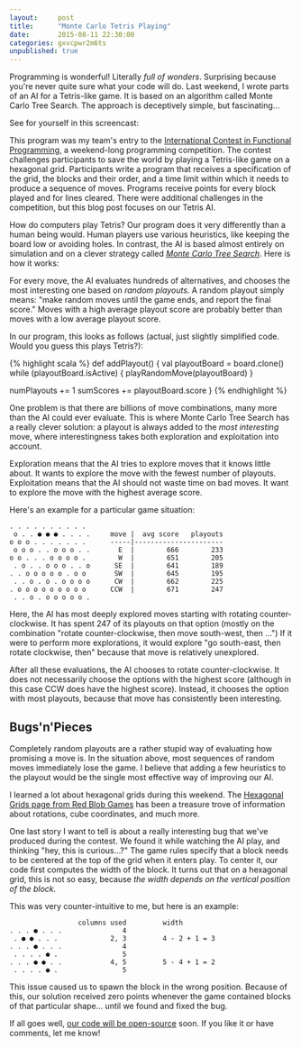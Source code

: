 ```yaml
---
layout:     post
title:      "Monte Carlo Tetris Playing"
date:       2015-08-11 22:30:00
categories: gxvcpwr2m6ts
unpublished: true
---
```


Programming is wonderful! Literally *full of wonders*. Surprising because you're
never quite sure what your code will do. Last weekend, I wrote parts of an AI
for a Tetris-like game. It is based on an algorithm called Monte Carlo Tree
Search. The approach is deceptively simple, but fascinating...

See for yourself in this screencast:

<script type="text/javascript" src="https://asciinema.org/a/24875.js" id="asciicast-24875" async>
</script>

This program was my team's entry to the [International Contest in Functional
Programming][icfp], a weekend-long programming competition. The contest
challenges participants to save the world by playing a Tetris-like game on a
hexagonal grid. Participants write a program that receives a specification of
the grid, the blocks and their order, and a time limit within which it needs to
produce a sequence of moves. Programs receive points for every block played and
for lines cleared. There were additional challenges in the competition, but this
blog post focuses on our Tetris AI.

How do computers play Tetris? Our program does it very differently than a human
being would. Human players use various heuristics, like keeping the board low or
avoiding holes. In contrast, the AI is based almost entirely on simulation and
on a clever strategy called [*Monte Carlo Tree Search*][mcts]. Here is how it
works:

For every move, the AI evaluates hundreds of alternatives, and chooses the most
interesting one based on *random playouts*. A random playout simply means: "make
random moves until the game ends, and report the final score." Moves with a high
average playout score are probably better than moves with a low average playout
score.

In our program, this looks as follows (actual, just slightly simplified code.
Would you guess this plays Tetris?):

{% highlight scala %}
def addPlayout() {
  val playoutBoard = board.clone()
  while (playoutBoard.isActive) {
    playRandomMove(playoutBoard)
  }

  numPlayouts += 1
  sumScores += playoutBoard.score
}
{% endhighlight %}

One problem is that there are billions of move combinations, many more than the
AI could ever evaluate. This is where Monte Carlo Tree Search has a really
clever solution: a playout is always added to the *most interesting* move, where
interestingness takes both exploration and exploitation into account.

Exploration means that the AI tries to explore moves that it knows little about.
It wants to explore the move with the fewest number of playouts. Exploitation
means that the AI should not waste time on bad moves. It want to explore the
move with the highest average score.

Here's an example for a particular game situation:

    . . . . . . . . . .
     o . . ● ● ● . . . .     move |  avg score   playouts
    o o o . . . . . . .      -----|----------------------
     o o o . . o o o . .       E  |        666        233
    o o . . . o o o o .        W  |        651        205
     . o . . o o o . . o      SE  |        641        189
    . . o o o o o . o o       SW  |        645        195
     . . o . o . o o o o      CW  |        662        225
    . o o o o o o o o o      CCW  |        671        247
     . . o . o o o o o .
  
Here, the AI has most deeply explored moves starting with rotating
counter-clockwise. It has spent 247 of its playouts on that option (mostly on
the combination "rotate counter-clockwise, then move south-west, then ...") If
it were to perform more explorations, it would explore "go south-east, then
rotate clockwise, then" because that move is relatively unexplored.

After all these evaluations, the AI chooses to rotate counter-clockwise. It does
not necessarily choose the options with the highest score (although in this case
CCW does have the highest score). Instead, it chooses the option with most
playouts, because that move has consistently been interesting.


Bugs'n'Pieces
-------------

Completely random playouts are a rather stupid way of evaluating how promising a
move is. In the situation above, most sequences of random moves immediately lose
the game. I believe that adding a few heuristics to the playout would be the
single most effective way of improving our AI.

I learned a lot about hexagonal grids during this weekend. The [Hexagonal Grids
page from Red Blob Games][hexgrids] has been a treasure trove of information
about rotations, cube coordinates, and much more.

One last story I want to tell is about a really interesting bug that we've
produced during the contest. We found it while watching the AI play, and
thinking "hey, this is curious...?" The game rules specify that a block needs to
be centered at the top of the grid when it enters play. To center it, our code
first computes the width of the block. It turns out that on a hexagonal grid,
this is not so easy, because *the width depends on the vertical position of the
block.*

This was very counter-intuitive to me, but here is an example:

                     columns used         width
    . . . ● . . .               4
     . ● ● . . .             2, 3         4 - 2 + 1 = 3
    . . . ● . . .               4
     . . . . ● .                5
    . . . ● ● . .            4, 5         5 - 4 + 1 = 2
     . . . . ● .                5

This issue caused us to spawn the block in the wrong position. Because of this,
our solution received zero points whenever the game contained blocks of that
particular shape... until we found and fixed the bug.

If all goes well, [our code will be open-source][int4t_code] soon. If you like
it or have comments, let me know!

[icfp]: http://icfpcontest.org/
[mcts]: https://en.wikipedia.org/wiki/Monte_Carlo_tree_search
[hexgrids]: http://www.redblobgames.com/grids/hexagons/
[int4t_code]: https://bitbucket.org/jaredneil/icfp-2015
